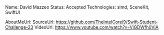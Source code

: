 Name: David Mazzeo
Status: Accepted
Technologies: simd, SceneKit, SwiftUI

AboutMeUrl:
SourceUrl: https://github.com/TheIntelCorei9/Swift-Student-Challenge-23
VideoUrl: https://www.youtube.com/watch?v=ViGDWfh0ViA

<!---
EXAMPLE
Name: John Appleseed
Status: Submitted <or> Winner <or> Distinguished <or> Rejected
Technologies: SwiftUI, RealityKit, CoreGraphic

AboutMeUrl: https://linkedin.com/in/johnappleseed
SourceUrl: https://github.com/johnappleseed/wwdc2025
VideoUrl: https://youtu.be/ABCDE123456
-->
